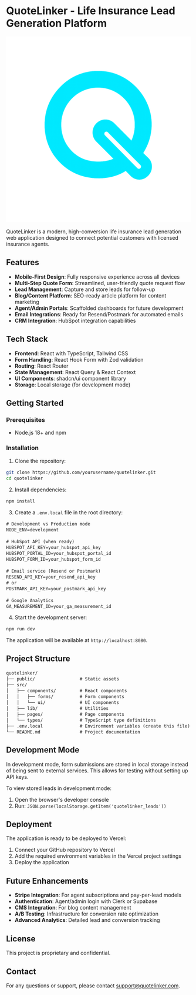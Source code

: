 
# QuoteLinker - Life Insurance Lead Generation Platform

![QuoteLinker Logo](/public/lovable-uploads/c14ed647-02cd-418a-bf61-088abc275089.png)

QuoteLinker is a modern, high-conversion life insurance lead generation web application designed to connect potential customers with licensed insurance agents.

## Features

- **Mobile-First Design**: Fully responsive experience across all devices
- **Multi-Step Quote Form**: Streamlined, user-friendly quote request flow
- **Lead Management**: Capture and store leads for follow-up
- **Blog/Content Platform**: SEO-ready article platform for content marketing
- **Agent/Admin Portals**: Scaffolded dashboards for future development
- **Email Integrations**: Ready for Resend/Postmark for automated emails
- **CRM Integration**: HubSpot integration capabilities

## Tech Stack

- **Frontend**: React with TypeScript, Tailwind CSS
- **Form Handling**: React Hook Form with Zod validation
- **Routing**: React Router 
- **State Management**: React Query & React Context
- **UI Components**: shadcn/ui component library
- **Storage**: Local storage (for development mode)

## Getting Started

### Prerequisites

- Node.js 18+ and npm

### Installation

1. Clone the repository:
```bash
git clone https://github.com/yourusername/quotelinker.git
cd quotelinker
```

2. Install dependencies:
```bash
npm install
```

3. Create a `.env.local` file in the root directory:
```
# Development vs Production mode
NODE_ENV=development

# HubSpot API (when ready)
HUBSPOT_API_KEY=your_hubspot_api_key
HUBSPOT_PORTAL_ID=your_hubspot_portal_id
HUBSPOT_FORM_ID=your_hubspot_form_id

# Email service (Resend or Postmark)
RESEND_API_KEY=your_resend_api_key
# or
POSTMARK_API_KEY=your_postmark_api_key

# Google Analytics
GA_MEASUREMENT_ID=your_ga_measurement_id
```

4. Start the development server:
```bash
npm run dev
```

The application will be available at `http://localhost:8080`.

## Project Structure

```
quotelinker/
├── public/                 # Static assets
├── src/
│   ├── components/         # React components
│   │   ├── forms/          # Form components
│   │   └── ui/             # UI components
│   ├── lib/                # Utilities
│   ├── pages/              # Page components
│   └── types/              # TypeScript type definitions
├── .env.local              # Environment variables (create this file)
└── README.md               # Project documentation
```

## Development Mode

In development mode, form submissions are stored in local storage instead of being sent to external services. This allows for testing without setting up API keys.

To view stored leads in development mode:
1. Open the browser's developer console
2. Run: `JSON.parse(localStorage.getItem('quotelinker_leads'))`

## Deployment

The application is ready to be deployed to Vercel:

1. Connect your GitHub repository to Vercel
2. Add the required environment variables in the Vercel project settings
3. Deploy the application

## Future Enhancements

- **Stripe Integration**: For agent subscriptions and pay-per-lead models
- **Authentication**: Agent/admin login with Clerk or Supabase
- **CMS Integration**: For blog content management
- **A/B Testing**: Infrastructure for conversion rate optimization
- **Advanced Analytics**: Detailed lead and conversion tracking

## License

This project is proprietary and confidential.

## Contact

For any questions or support, please contact support@quotelinker.com.
